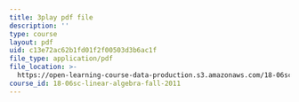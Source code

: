 ```yaml
---
title: 3play pdf file
description: ''
type: course
layout: pdf
uid: c13e72ac62b1fd01f2f00503d3b6ac1f
file_type: application/pdf
file_location: >-
  https://open-learning-course-data-production.s3.amazonaws.com/18-06sc-linear-algebra-fall-2011/c13e72ac62b1fd01f2f00503d3b6ac1f_BaBoztM9Q1w.pdf
course_id: 18-06sc-linear-algebra-fall-2011
---
```


